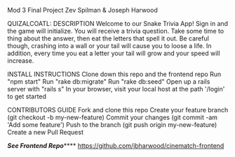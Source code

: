 Mod 3 Final Project
Zev Spilman & Joseph Harwood

QUIZALCOATL: DESCRIPTION
Welcome to our Snake Trivia App! Sign in and the game will initialize. You will receive a trivia question. Take some time to thing about the answer,  then eat the letters that spell it out. Be careful though, crashing into a wall or your tail will cause you to loose a life. In addition, every time you eat a letter your tail will grow and your speed will increase.

INSTALL INSTRUCTIONS
Clone down this repo and the frontend repo
Run "npm start"
Run "rake db:migrate"
Run "rake db:seed"
Open up a rails server with "rails s"
In your browser, visit your local host at the path '/login' to get started

CONTRIBUTORS GUIDE
Fork and clone this repo
Create your feature branch (git checkout -b my-new-feature)
Commit your changes (git commit -am 'Add some feature')
Push to the branch (git push origin my-new-feature)
Create a new Pull Request

*******See Frontend Repo***********
https://github.com/jbharwood/cinematch-frontend
